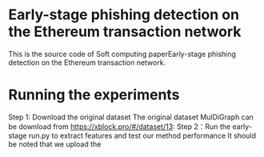 # Early-stage phishing detection on the Ethereum transaction network
This is the source code of Soft computing paperEarly-stage phishing detection on the Ethereum transaction network.
# Running the experiments
Step 1: Download the original dataset
The original dataset MulDiGraph can be download from https://xblock.pro/#/dataset/13:
Step 2：Run the early-stage run.py to extract features and test our method performance
It should be noted that we upload the 
